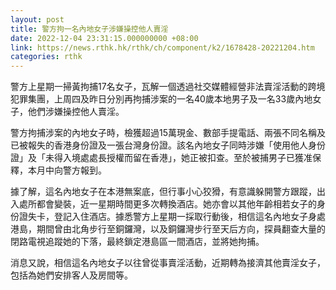 ```yaml
---
layout: post
title: 警方拘一名內地女子涉嫌操控他人賣淫
date: 2022-12-04 23:31:15.000000000 +08:00
link: https://news.rthk.hk/rthk/ch/component/k2/1678428-20221204.htm
categories: rthk
---
```


警方上星期一掃黃拘捕17名女子，瓦解一個透過社交媒體經營非法賣淫活動的跨境犯罪集團，上周四及昨日分別再拘捕涉案的一名40歲本地男子及一名33歲內地女子，他們涉嫌操控他人賣淫。

警方拘捕涉案的內地女子時，檢獲超過15萬現金、數部手提電話、兩張不同名稱及已被報失的香港身份證及一張台灣身份證。該名內地女子同時涉嫌「使用他人身份證」及「未得入境處處長授權而留在香港」，她正被扣查。至於被捕男子已獲准保釋，本月中向警方報到。

據了解，這名內地女子在本港無案底，但行事小心狡猾，有意識躲開警方跟蹤，出入處所都會變裝，近一星期時間更多次轉換酒店。她亦會以其他年齡相若女子的身份證失卡，登記入住酒店。據悉警方上星期一採取行動後，相信這名內地女子身處港島，期間曾由北角步行至銅鑼灣，以及銅鑼灣步行至天后方向，探員翻查大量的閉路電視追蹤她的下落，最終鎖定港島區一間酒店，並將她拘捕。

消息又說，相信這名內地女子以往曾從事賣淫活動，近期轉為接濟其他賣淫女子，包括為她們安排客人及房間等。
